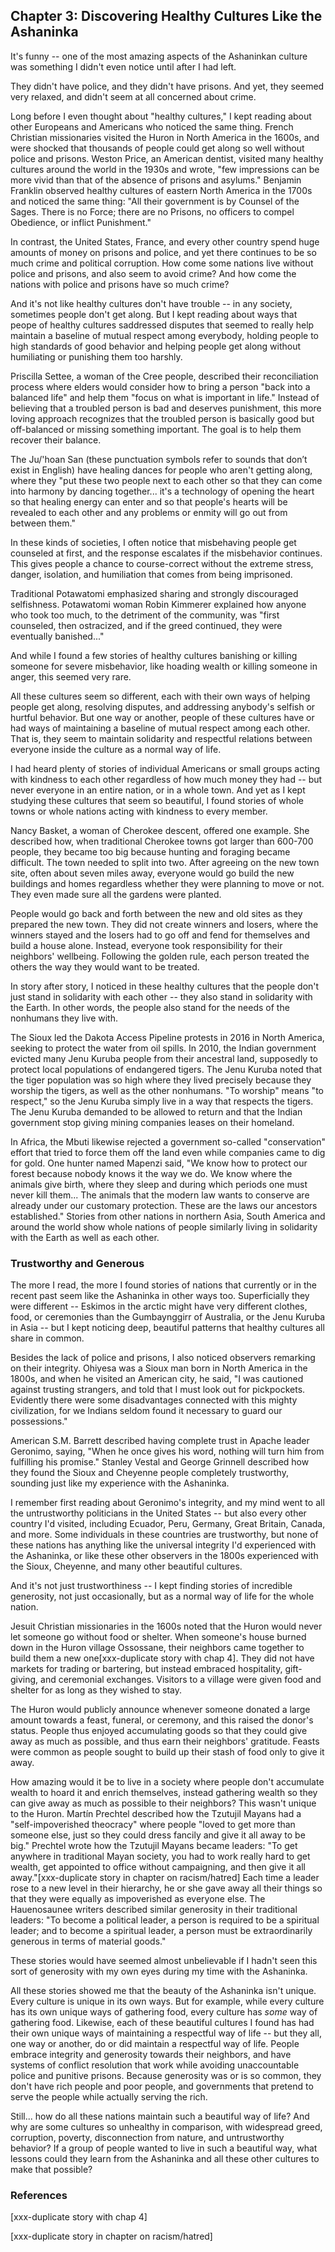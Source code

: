 ## Chapter 3: Discovering Healthy Cultures Like the Ashaninka

It's funny -- one of the most amazing aspects of the Ashaninkan culture was something I didn't even notice until after I had left.

They didn't have police, and they didn't have prisons. And yet, they seemed very relaxed, and didn't seem at all concerned about crime.

Long before I even thought about "healthy cultures," I kept reading about other Europeans and Americans who noticed the same thing. French Christian missionaries visited the Huron in North America in the 1600s, and were shocked that thousands of people could get along so well without police and prisons. Weston Price, an American dentist, visited many healthy cultures around the world in the 1930s and wrote, "few impressions can be more vivid than that of the absence of prisons and asylums." Benjamin Franklin observed healthy cultures of eastern North America in the 1700s and noticed the same thing: "All their government is by Counsel of the Sages. There is no Force; there are no Prisons, no officers to compel Obedience, or inflict Punishment."

In contrast, the United States, France, and every other country spend huge amounts of money on prisons and police, and yet there continues to be so much crime and political corruption. How come some nations live without police and prisons, and also seem to avoid crime? And how come the nations with police and prisons have so much crime?

And it's not like healthy cultures don't have trouble -- in any society, sometimes people don't get along. But I kept reading about ways that peope of healthy cultures saddressed disputes that seemed to really help maintain a baseline of mutual respect among everybody, holding people to high standards of good behavior and helping people get along without humiliating or punishing them too harshly.

Priscilla Settee, a woman of the Cree people, described their reconciliation process where elders would consider how to bring a person "back into a balanced life" and help them "focus on what is important in life." Instead of believing that a troubled person is bad and deserves punishment, this more loving approach recognizes that the troubled person is basically good but off-balanced or missing something important. The goal is to help them recover their balance.

The Ju/'hoan San (these punctuation symbols refer to sounds that don’t exist in English) have healing dances for people who aren't getting along, where they "put these two people next to each other so that they can come into harmony by dancing together... it's a technology of opening the heart so that healing energy can enter and so that people's hearts will be revealed to each other and any problems or enmity will go out from between them."

In these kinds of societies, I often notice that misbehaving people get counseled at first, and the response escalates if the misbehavior continues. This gives people a chance to course-correct without the extreme stress, danger, isolation, and humiliation that comes from being imprisoned.

Traditional Potawatomi emphasized sharing and strongly discouraged selfishness. Potawatomi woman Robin Kimmerer explained how anyone who took too much, to the detriment of the community, was "first counseled, then ostracized, and if the greed continued, they were eventually banished..." 

And while I found a few stories of healthy cultures banishing or killing someone for severe misbehavior, like hoading wealth or killing someone in anger, this seemed very rare.

All these cultures seem so different, each with their own ways of helping people get along, resolving disputes, and addressing anybody's selfish or hurtful behavior. But one way or another, people of these cultures have or had ways of maintaining a baseline of mutual respect among each other. That is, they seem to maintain solidarity and respectful relations between everyone inside the culture as a normal way of life.

I had heard plenty of stories of individual Americans or small groups acting with kindness to each other regardless of how much money they had -- but never everyone in an entire nation, or in a whole town. And yet as I kept studying these cultures that seem so beautiful, I found stories of whole towns or whole nations acting with kindness to every member. 

Nancy Basket, a woman of Cherokee descent, offered one example. She described how, when traditional Cherokee towns got larger than 600-700 people, they became too big because hunting and foraging became difficult. The town needed to split into two. After agreeing on the new town site, often about seven miles away, everyone would go build the new buildings and homes regardless whether they were planning to move or not. They even made sure all the gardens were planted.

People would go back and forth between the new and old sites as they prepared the new town. They did not create winners and losers, where the winners stayed and the losers had to go off and fend for themselves and build a house alone. Instead, everyone took responsibility for their neighbors' wellbeing. Following the golden rule, each person treated the others the way they would want to be treated.

In story after story, I noticed in these healthy cultures that the people don't just stand in solidarity with each other -- they also stand in solidarity with the Earth. In other words, the people also stand for the needs of the nonhumans they live with.

The Sioux led the Dakota Access Pipeline protests in 2016 in North America, seeking to protect the water from oil spills. In 2010, the Indian government evicted many Jenu Kuruba people from their ancestral land, supposedly to protect local populations of endangered tigers. The Jenu Kuruba noted that the tiger population was so high where they lived precisely because they worship the tigers, as well as the other nonhumans. "To worship" means "to respect," so the Jenu Kuruba simply live in a way that respects the tigers. The Jenu Kuruba demanded to be allowed to return and that the Indian government stop giving mining companies leases on their homeland.

In Africa, the Mbuti likewise rejected a government so-called "conservation" effort that tried to force them off the land even while companies came to dig for gold. One hunter named Mapenzi said, "We know how to protect our forest because nobody knows it the way we do. We know where the animals give birth, where they sleep and during which periods one must never kill them... The animals that the modern law wants to conserve are already under our customary protection. These are the laws our ancestors established." Stories from other nations in northern Asia, South America and around the world show whole nations of people similarly living in solidarity with the Earth as well as each other.

### Trustworthy and Generous

The more I read, the more I found stories of nations that currently or in the recent past seem like the Ashaninka in other ways too. Superficially they were different -- Eskimos in the arctic might have very different clothes, food, or ceremonies than the Gumbaynggirr of Australia, or the Jenu Kuruba in Asia -- but I kept noticing deep, beautiful patterns that healthy cultures all share in common. 

Besides the lack of police and prisons, I also noticed observers remarking on their integrity. Ohiyesa was a Sioux man born in North America in the 1800s, and when he visited an American city, he said, "I was cautioned against trusting strangers, and told that I must look out for pickpockets. Evidently there were some disadvantages connected with this mighty civilization, for we Indians seldom found it necessary to guard our possessions."

American S.M. Barrett described having complete trust in Apache leader Geronimo, saying, "When he once gives his word, nothing will turn him from fulfilling his promise." Stanley Vestal and George Grinnell described how they found the Sioux and Cheyenne people completely trustworthy, sounding just like my experience with the Ashaninka.

I remember first reading about Geronimo's integrity, and my mind went to all the untrustworthy politicians in the United States -- but also every other country I'd visited, including Ecuador, Peru, Germany, Great Britain, Canada, and more. Some individuals in these countries are trustworthy, but none of these nations has anything like the universal integrity I'd experienced with the Ashaninka, or like these other observers in the 1800s experienced with the Sioux, Cheyenne, and many other beautiful cultures.

And it's not just trustworthiness -- I kept finding stories of incredible generosity, not just occasionally, but as a normal way of life for the whole nation.

Jesuit Christian missionaries in the 1600s noted that the Huron would never let someone go without food or shelter. When someone's house burned down in the Huron village Ossossane, their neighbors came together to build them a new one[xxx-duplicate story with chap 4]. They did not have markets for trading or bartering, but instead embraced hospitality, gift-giving, and ceremonial exchanges. Visitors to a village were given food and shelter for as long as they wished to stay.

The Huron would publicly announce whenever someone donated a large amount towards a feast, funeral, or ceremony, and this raised the donor's status. People thus enjoyed accumulating goods so that they could give away as much as possible, and thus earn their neighbors' gratitude. Feasts were common as people sought to build up their stash of food only to give it away.

How amazing would it be to live in a society where people don't accumulate wealth to hoard it and enrich themselves, instead gathering wealth so they can give away as much as possible to their neighbors? This wasn't unique to the Huron. Martín Prechtel described how the Tzutujil Mayans had a "self-impoverished theocracy" where people "loved to get more than someone else, just so they could dress fancily and give it all away to be big." Prechtel wrote how the Tzutujil Mayans became leaders: "To get anywhere in traditional Mayan society, you had to work really hard to get wealth, get appointed to office without campaigning, and then give it all away."[xxx-duplicate story in chapter on racism/hatred] Each time a leader rose to a new level in their hierarchy, he or she gave away all their things so that they were equally as impoverished as everyone else. The Hauenosaunee writers described similar generosity in their traditional leaders: "To become a political leader, a person is required to be a spiritual leader; and to become a spiritual leader, a person must be extraordinarily generous in terms of
material goods."

These stories would have seemed almost unbelievable if I hadn't seen this sort of generosity with my own eyes during my time with the Ashaninka.

All these stories showed me that the beauty of the Ashaninka isn't unique. Every culture is unique in its own ways. But for example, while every culture has its own unique ways of gathering food, every culture has _some_ way of gathering food. Likewise, each of these beautiful cultures I found has had their own unique ways of maintaining a respectful way of life -- but they all, one way or another, do or did maintain a respectful way of life. People embrace integrity and generosity towards their neighbors, and have systems of conflict resolution that work while avoiding unaccountable police and punitive prisons. Because generosity was or is so common, they don't have rich people and poor people, and governments that pretend to serve the people while actually serving the rich.

Still... how do all these nations maintain such a beautiful way of life? And why are some cultures so unhealthy in comparison, with widespread greed, corruption, poverty, disconnection from nature, and untrustworthy behavior? If a group of people wanted to live in such a beautiful way, what lessons could they learn from the Ashaninka and all these other cultures to make that possible?

### References

[xxx-duplicate story with chap 4]

[xxx-duplicate story in chapter on racism/hatred]
